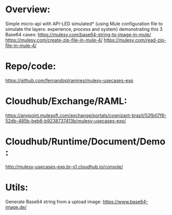 # Overview:
 Simple micro-api with API-LED simulated* (using Mule configuration file to simulate the layers: experience, process and system) demonstrating this 3 Base64 cases:
  https://mulesy.com/base64-string-to-image-in-mule/
  https://mulesy.com/create-zip-file-in-mule-4/
  https://mulesy.com/read-zip-file-in-mule-4/

# Repo/code: 
 https://github.com/fernandoplramires/mulesy-usecases-exp

# Cloudhub/Exchange/RAML:
  https://anypoint.mulesoft.com/exchange/portals/cognizant-brazil/52fb07f6-52db-485b-beb8-b9238737413b/mulesy-usecases-exp/

# Cloudhub/Runtime/Document/Demo:
  http://mulesy-usecases-exp.br-s1.cloudhub.io/console/

# Utils:
  Generate Base64 string from a upload image: https://www.base64-image.de/
